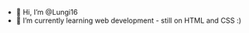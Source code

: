- 👋 Hi, I’m @Lungi16
- 🌱 I’m currently learning web development - still on HTML and CSS :)

<!---
Lungi16/Lungi16 is a ✨ special ✨ repository because its `README.md` (this file) appears on your GitHub profile.
You can click the Preview link to take a look at your changes.
--->
